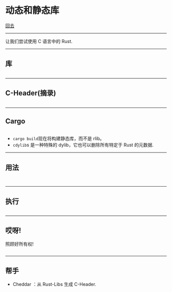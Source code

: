 # 动态和静态库

[回去](toc/default.html)

---

让我们尝试使用 C 语言中的 Rust.

---

## 库

<pre><code data-source="chapters/shared/code/dynamic-and-static-libs/1.rs" data-trim="hljs rust"></code></pre>

---

## C-Header(摘录)

<pre><code data-source="chapters/shared/code/dynamic-and-static-libs/2.c" data-trim="hljs c"></code></pre>

---

## Cargo

<pre><code data-source="chapters/shared/code/dynamic-and-static-libs/3.toml" data-trim="hljs toml"></code></pre>

- `cargo build`现在将构建静态库，而不是 rlib。
- `cdylib`s 是一种特殊的 dylib，它也可以删除所有特定于 Rust 的元数据.

---

## 用法

<pre><code data-source="chapters/shared/code/dynamic-and-static-libs/4.c" data-trim="hljs c"></code></pre>

<pre><code data-source="chapters/shared/code/dynamic-and-static-libs/5.sh" data-trim="hljs sh"></code></pre>

---

## 执行

<pre><code data-source="chapters/shared/code/dynamic-and-static-libs/6.sh" data-trim="hljs sh"></code></pre>

---

## 哎呀!

照顾好所有权!

<pre><code data-source="chapters/shared/code/dynamic-and-static-libs/7.rs" data-trim="hljs rust"></code></pre>

---

## 帮手

- Cheddar ：从 Rust-Libs 生成 C-Header.
